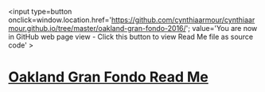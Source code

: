 <span style=display:none; >[You are now in GitHub source code view - click this link to view Read Me file as a web page]
( https://cynthiaarmour.github.io/oakland-gran-fondo-2016/index.html#readme.md "View file as a web page." ) </span>
<input type=button onclick=window.location.href='https://github.com/cynthiaarmour/cynthiaarmour.github.io/tree/master/oakland-gran-fondo-2016/'; value='You are now in GitHub web page view - Click this button to view Read Me file as source code' >



[Oakland Gran Fondo Read Me]( index.html )
===

